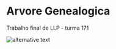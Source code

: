 # Arvore Genealogica
Trabalho final de LLP - turma 171

![alternative text](http://www.plantuml.com/plantuml/png/XP9DJiD038NtEOKbDgbeRy0k0fL5fKfbXrYuCsvhD1bNynDLXDoT8KdB1BMmotlsVF6pp3QGsw4YgCG69uOqhSbBMm3SGujR7nogq44Zh46XKT6WUrvLvQpe2hwyNiOQxOrNE_mWzyJc8EKcEBPxi5BJYYnRcSDl2-UG1l22835HXk_PLR1X7t0apsuCxD6L8-zulQSXnpjMw1uJJKl53PlohnzM2LgJ3UBBVuXhTAcFl99iXguujuz1lxTsb--Xrsctm1hreDG17NWwIQz6c1Bx7lUKMpLEv14vawzlG2VV6sqA4bXrFvKW6lsW_93gt995VycQnl1zLNCZJl5arrsX37eFovIeRYzo5Ss1t91PIzmQ0ZGXEioTOph1z6AuAdZuN2p6GOkHtrizUU8Cy69wotdf2m00)

